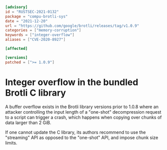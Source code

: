 ```toml
[advisory]
id = "RUSTSEC-2021-0132"
package = "compu-brotli-sys"
date = "2021-12-20"
url = "https://github.com/google/brotli/releases/tag/v1.0.9"
categories = ["memory-corruption"]
keywords = ["integer-overflow"]
aliases = ["CVE-2020-8927"]

[affected]

[versions]
patched = [">= 1.0.9"]
```
# Integer overflow in the bundled Brotli C library

A buffer overflow exists in the Brotli library versions prior to 1.0.8 where an attacker controlling the input length of a "one-shot" decompression request to a script can trigger a crash, which happens when copying over chunks of data larger than 2 GiB.

If one cannot update the C library, its authors recommend to use the "streaming" API as opposed to the "one-shot" API, and impose chunk size limits.
